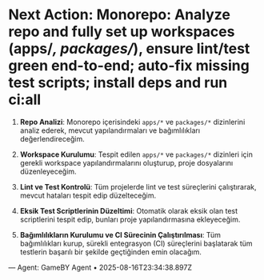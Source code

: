 # Next Action: Monorepo: Analyze repo and fully set up workspaces (apps/*, packages/*), ensure lint/test green end-to-end; auto-fix missing test scripts; install deps and run ci:all

1. **Repo Analizi**: Monorepo içerisindeki `apps/*` ve `packages/*` dizinlerini analiz ederek, mevcut yapılandırmaları ve bağımlılıkları değerlendireceğim. 

2. **Workspace Kurulumu**: Tespit edilen `apps/*` ve `packages/*` dizinleri için gerekli workspace yapılandırmalarını oluşturup, proje dosyalarını düzenleyeceğim.

3. **Lint ve Test Kontrolü**: Tüm projelerde lint ve test süreçlerini çalıştırarak, mevcut hataları tespit edip düzelteceğim. 

4. **Eksik Test Scriptlerinin Düzeltimi**: Otomatik olarak eksik olan test scriptlerini tespit edip, bunları proje yapılandırmasına ekleyeceğim.

5. **Bağımlılıkların Kurulumu ve CI Sürecinin Çalıştırılması**: Tüm bağımlılıkları kurup, sürekli entegrasyon (CI) süreçlerini başlatarak tüm testlerin başarılı bir şekilde geçtiğinden emin olacağım.

— Agent: GameBY Agent • 2025-08-16T23:34:38.897Z

